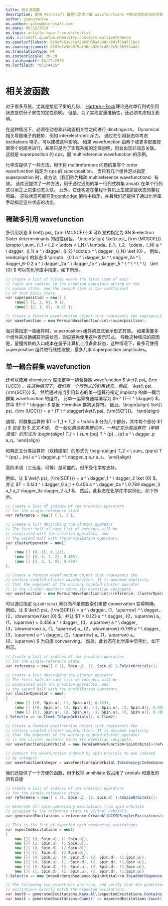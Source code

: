 ```yaml
---
title: 相关波函数
description: 使用 Microsoft 量程化学库了解 wavefunctions 中的动态和非动态关联。
author: guanghaolow
ms.author: gulow@microsoft.com
ms.date: 05/28/2019
ms.topic: article-type-from-white-list
uid: microsoft.quantum.chemistry.concepts.multireference
ms.openlocfilehash: 005ef86382ca72969b06a4206cab01f3845718e2
ms.sourcegitcommit: 0181e7c9e98f9af30ea32d3cd8e7e5e30257a4dc
ms.translationtype: MT
ms.contentlocale: zh-CN
ms.lasthandoff: 06/23/2020
ms.locfileid: "85274435"
---
```

# <a name="correlated-wavefunctions"></a>相关波函数

对于很多系统，尤其是接近平衡的几何， [Hartree – Fock](xref:microsoft.quantum.chemistry.concepts.hartreefock)理论通过单行列式引用状态提供分子属性的定性说明。 但是，为了实现定量准确性，还必须考虑相关影响。 

在这种情况下，必须在动态和非动态相关性之间进行 dinstinguish。
Dynamical 相关导致电子的趋势，例如 interelectronic 斥力。 通过在引用状态中考虑 excitations 电子，可以建模这种影响。 如果 wavefunction 由两个或更多配置按第零个的顺序进行，甚至只是为了实现系统的定性说明，则会出现非动态关联。
这就是 superposition 的 qps，而 multireference wavefunction 的示例。

化学库提供了一种方法，用于将 multireference 问题的第零个 order wavefunction 指定为 qps 的 superposition。 当只有几个组件足以指定 superposition 时，此方法（我们称为稀疏 multireference wavefunctions）有效。 该库还提供了一种方法，用于通过通用的单一行列式群集 ansatz 在单个行列式引用之上包含动态关联。 此外，它还构造在量程计算机上生成这些状态的量程电路。 这些状态可能在[Broombridge 架构](xref:microsoft.quantum.libraries.chemistry.schema.broombridge)中指定，并且我们还提供了通过化学库手动指定这些状态的功能。

## <a name="sparse-multi-reference-wavefunction"></a>稀疏多引用 wavefunction
多引用状态 $ \ket{\ psi_ {\rm {MCSCF}}} $ 可以显式指定为 $N $-electron Slater determininants 的线性组合。
\begin{align} \ket{\ psi_ {\rm {MCSCF}}} \propto \ sum_ {i_1 < i_2 < \cdots < i_N} \ lambda_ {i_1，i_2，\cdots，i_N} a ^ \ dagger_ {i_1} a ^ \ dagger_ {i_2} \cdots a ^ \ dagger_ {i_N} \ket {0} 。
例如，\end{align} 的状态 $ \propto （0.1 a ^ \ dagger_1a ^ \ dagger_2a ^ \ dagger_6-0.2 a ^ \ dagger_2a ^ \ dagger_1a ^ \ dagger_5 ^ \ ^ \ ^ \ ^ \） \ket {0} $ 可以在化学库中指定，如下所示。
```csharp
// Create a list of tuples where the first item of each 
// tuple are indices to the creation operators acting on the
// vacuum state, and the second item is the coefficient
// of that basis state.
var superposition = new[] {
    (new[] {1, 2, 6}, 0.1),
    (new[] {2, 1, 5}, -0.2) };

// Create a fermion wavefunction object that represents the superposition.
var wavefunction = new FermionWavefunction<int>(superposition);
```
当只需指定一些组件时，superposition 组件的显式表示形式有效。 如果需要多个组件来准确捕获所需状态，则应避免使用这种表示形式。 导致这种情况的原因是，量程线路的入口成本在量子计算机上准备此状态，这种情况下，最多可使用 superposition 组件进行线性缩放，最多几率 superposition amplitudes。

## <a name="unitary-coupled-cluster-wavefunction"></a>单一耦合群集 wavefunction
还可以使用 chemistery 库指定单一耦合群集 wavefunction $ \ket{\ psi_ {\rm {UCC}} $。 在这种情况下，我们有一个行列式的引用状态，例如，$ \ket{\ psi_ {\rm{SCF}}} $。 然后通过充当引用状态的单一运算符指定 implicity 的单一耦合群集 wavefunction 的组件。
此单一运算符通常编写为 $e ^ {T-T ^ \dagger} $，其中 $T-T ^ \dagger $ 是反 Hermitian 群集运算符。 因此，\begin{align} \ket{\ psi_ {\rm {UCC}}} = e ^ {T t ^ \dagger}\ket{\ psi_ {\rm{SCF}}}。
\end{align}

通常，将群集运算符 $T = T_1 + T_2 + \cdots $ 分为几个部分，其中每个部分 $T _j $ 包含 $j $ 正文术语。 在一般化耦合群集理论中，一种正文分类运算符（单精度值）的形式为 \begin{align} T_1 = \ sum_ {pq} T ^ {p} _ {q} a ^ \ dagger_p a_q，\end{align}

和两正文分类运算符（双精度型）的形式为 \begin{align} T_2 = \ sum_ {pqrs} T ^ {pq} _ {rs} a ^ \ dagger_p ^ \ dagger_q a_r a_s。
\end{align}

高阶术语（三元组、可等）是可能的，但不受化学库支持。

例如，让 $ \ket{\ psi_ {\rm{SCF}}} = a ^ \ dagger_1 ^ \ dagger_2 \ket {0} $，并让 $T = 0.123 ^ \ dagger_0 a_1 + 0.456 a ^ \ dagger_0a ^ \ 0.789 dagger_3 a_1 a_2 dagger_3a dagger_2 a_1 $。 然后，此状态在化学库中实例化，如下所示。
```csharp
// Create a list of indices of the creation operators
// for the single-reference state
var reference = new[] { 1, 2 };

// Create a list describing the cluster operator
// The first half of each list of integers will be
// associated with the creation operators, and
// the second half with the annihilation operators.
var clusterOperator = new[]
{
    (new [] {0, 1}, 0.123),
    (new [] {0, 3, 1, 2}, 0.456),
    (new [] {3, 2, 1, 0}, 0.789)
};

// Create a fermion wavefunction object that represents the 
// unitary coupled-cluster wavefunction. It is assumed implicity
// that the exponent of the unitary coupled-cluster operator
// is the cluster operator minus its Hermitian conjugate.
var wavefunction = new FermionWavefunction<int>(reference, clusterOperator);
```

可以通过指定 `SpinOrbital` 索引而不是整数索引来使 convervation 变得明确。 例如，让 $ \ket{\ psi_ {\rm{SCF}}} = a ^ \ dagger_ {1，\uparrow} ^ \ dagger_ {2，\downarrow}\ket {0} $，并让 $T = 0.123 a ^ \ dagger_ {0，\uparrow} a_ {1，\uparrow} + 0.456 a ^ \ dagger_ {0，\uparrow} a ^ \ dagger_ {3，\downarrow} a_ {1，\uparrow} a_ {2，\downarrow}-0.789 a ^ \ dagger_ {3，\uparrow} a ^ \ dagger_ {2，\uparrow} a_ {1，\uparrow} a_ {0，\uparrow} $ 为自旋 convserving。 然后，此状态在化学库中实例化，如下所示。
```csharp
// Create a list of indices of the creation operators
// for the single-reference state
var reference = new[] { (1, Spin.u), (2, Spin.d) }.ToSpinOrbitals();

// Create a list describing the cluster operator
// The first half of each list of integers will be
// associated with the creation operators, and
// the second half with the annihilation operators.
var clusterOperator = new[]
{
    (new [] {(0, Spin.u), (1, Spin.u)}, 0.123),
    (new [] {(0, Spin.u), (3, Spin.d), (1, Spin.u), (2, Spin.d)}, 0.456),
    (new [] {(3, Spin.u), (2, Spin.u), (1, Spin.u), (0, Spin.u)}, 0.789)
}.Select(o => (o.Item1.ToSpinOrbitals(), o.Item2);

// Create a fermion wavefunction object that represents the 
// unitary coupled-cluster wavefunction. It is assumed implicity
// that the exponent of the unitary coupled-cluster operator
// is the cluster operator minus its Hermitian conjugate.
var wavefunctionSpinOrbital = new FermionWavefunction<SpinOrbital>(reference, clusterOperator);

// Convert the wavefunction indexed by spin-orbitals to one indexed
// by integers
var wavefunctionInteger = wavefunctionSpinOrbital.ToIndexing(IndexConvention.UpDown);
```

我们还提供了一个方便的函数，用于枚举 annihilate 仅占用了 orbitals 和激发的所有自旋
```csharp
// Create a list of indices of the creation operators
// for the single-reference state
var reference = new[] { (1, Spin.u), (2, Spin.d) }.ToSpinOrbitals();

// Generate all spin-conversing excitations from spin-orbitals 
// occupied by the reference state to virtual orbitals.
var generatedExcitations = reference.CreateAllUCCSDSingletExcitations(nOrbitals: 3).Excitations;

// This is the list of expected spin-consvering excitations
var expectedExcitations = new[]
{
    new []{ (0, Spin.u), (1,Spin.u)},
    new []{ (2, Spin.u), (1,Spin.u)},
    new []{ (0, Spin.d), (2,Spin.d)},
    new []{ (1, Spin.d), (2,Spin.d)},
    new []{ (0, Spin.u), (0, Spin.d), (2, Spin.d), (1,Spin.u)},
    new []{ (0, Spin.u), (1, Spin.d), (2, Spin.d), (1,Spin.u)},
    new []{ (0, Spin.d), (2, Spin.u), (2, Spin.d), (1,Spin.u)},
    new []{ (1, Spin.d), (2, Spin.u), (2, Spin.d), (1,Spin.u)}
}.Select(o => new IndexOrderedSequence<SpinOrbital>(o.ToLadderSequence()));

// The following two assertions are true, and verify that the generated 
// excitations exactly match the expected excitations.
var bool0 = generatedExcitations.Keys.All(expectedExcitations.Contains);
var bool1 = generatedExcitations.Count() == expectedExcitations.Count();
```
